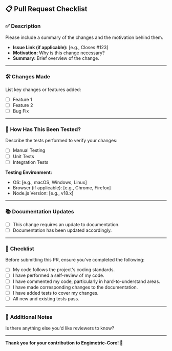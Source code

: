 ## 📋 **Pull Request Checklist**

### ✅ **Description**

Please include a summary of the changes and the motivation behind them.

- **Issue Link (if applicable):** [e.g., Closes #123]
- **Motivation:** Why is this change necessary?
- **Summary:** Brief overview of the change.

---

### 🛠️ **Changes Made**

List key changes or features added:

- [ ] Feature 1
- [ ] Feature 2
- [ ] Bug Fix

---

### 🚀 **How Has This Been Tested?**

Describe the tests performed to verify your changes:

- [ ] Manual Testing
- [ ] Unit Tests
- [ ] Integration Tests

**Testing Environment:**

- OS: [e.g., macOS, Windows, Linux]
- Browser (if applicable): [e.g., Chrome, Firefox]
- Node.js Version: [e.g., v18.x]

---

### 📚 **Documentation Updates**

- [ ] This change requires an update to documentation.
- [ ] Documentation has been updated accordingly.

---

### 📝 **Checklist**

Before submitting this PR, ensure you've completed the following:

- [ ] My code follows the project's coding standards.
- [ ] I have performed a self-review of my code.
- [ ] I have commented my code, particularly in hard-to-understand areas.
- [ ] I have made corresponding changes to the documentation.
- [ ] I have added tests to cover my changes.
- [ ] All new and existing tests pass.

---

### 💬 **Additional Notes**

Is there anything else you'd like reviewers to know?

---

**Thank you for your contribution to Engimetric-Core! 🚀**
